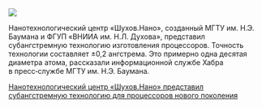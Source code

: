 <!--2025-05-19 12:00:01-->
<div class="yb">
  <div class="rss habr"><img src="https://habrastorage.org/getpro/habr/upload_files/7e7/3f7/435/7e73f743560c6f37d24935479ba81de2.jpg" /><p>Нанотехнологический центр «Шухов.Нано», созданный МГТУ им. Н.Э. Баумана и ФГУП «ВНИИА им. Н.Л. Духова», представил субангстремную технологию изготовления процессоров. Точность технологии составляет ±0,2&nbsp;ангстрема. Это примерно одна десятая диаметра атома, рассказали информационной службе Хабра в&nbsp;пресс‑службе МГТУ им. Н.Э. Баумана.</p> <a... <p class="titl"><a href="https://habr.com/ru/news/910728/?utm_source=habrahabr&utm_medium=rss&utm_campaign=910728">Нанотехнологический центр «Шухов.Нано» представил субангстремную технологию для процессоров нового поколения</a></p></div>
</div>
